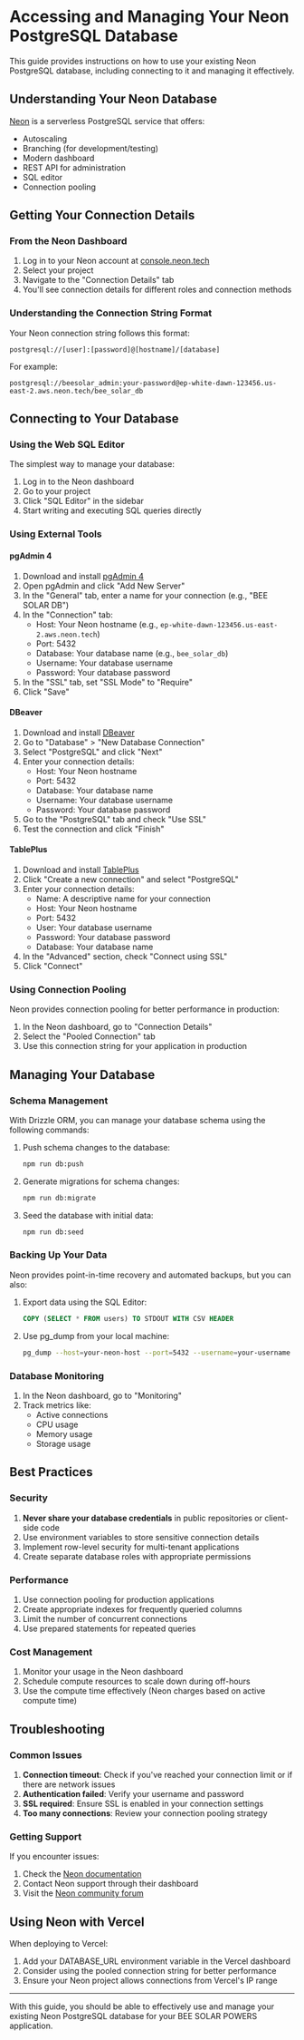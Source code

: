 # Accessing and Managing Your Neon PostgreSQL Database

This guide provides instructions on how to use your existing Neon PostgreSQL database, including connecting to it and managing it effectively.

## Understanding Your Neon Database

[Neon](https://neon.tech) is a serverless PostgreSQL service that offers:
- Autoscaling
- Branching (for development/testing)
- Modern dashboard
- REST API for administration
- SQL editor
- Connection pooling

## Getting Your Connection Details

### From the Neon Dashboard

1. Log in to your Neon account at [console.neon.tech](https://console.neon.tech)
2. Select your project
3. Navigate to the "Connection Details" tab
4. You'll see connection details for different roles and connection methods

### Understanding the Connection String Format

Your Neon connection string follows this format:
```
postgresql://[user]:[password]@[hostname]/[database]
```

For example:
```
postgresql://beesolar_admin:your-password@ep-white-dawn-123456.us-east-2.aws.neon.tech/bee_solar_db
```

## Connecting to Your Database

### Using the Web SQL Editor

The simplest way to manage your database:

1. Log in to the Neon dashboard
2. Go to your project
3. Click "SQL Editor" in the sidebar
4. Start writing and executing SQL queries directly

### Using External Tools

#### pgAdmin 4

1. Download and install [pgAdmin 4](https://www.pgadmin.org/download/)
2. Open pgAdmin and click "Add New Server"
3. In the "General" tab, enter a name for your connection (e.g., "BEE SOLAR DB")
4. In the "Connection" tab:
   - Host: Your Neon hostname (e.g., `ep-white-dawn-123456.us-east-2.aws.neon.tech`)
   - Port: 5432
   - Database: Your database name (e.g., `bee_solar_db`)
   - Username: Your database username
   - Password: Your database password
5. In the "SSL" tab, set "SSL Mode" to "Require"
6. Click "Save"

#### DBeaver

1. Download and install [DBeaver](https://dbeaver.io/download/)
2. Go to "Database" > "New Database Connection"
3. Select "PostgreSQL" and click "Next"
4. Enter your connection details:
   - Host: Your Neon hostname
   - Port: 5432
   - Database: Your database name
   - Username: Your database username
   - Password: Your database password
5. Go to the "PostgreSQL" tab and check "Use SSL"
6. Test the connection and click "Finish"

#### TablePlus

1. Download and install [TablePlus](https://tableplus.com/)
2. Click "Create a new connection" and select "PostgreSQL"
3. Enter your connection details:
   - Name: A descriptive name for your connection
   - Host: Your Neon hostname
   - Port: 5432
   - User: Your database username
   - Password: Your database password
   - Database: Your database name
4. In the "Advanced" section, check "Connect using SSL"
5. Click "Connect"

### Using Connection Pooling

Neon provides connection pooling for better performance in production:

1. In the Neon dashboard, go to "Connection Details"
2. Select the "Pooled Connection" tab
3. Use this connection string for your application in production

## Managing Your Database

### Schema Management

With Drizzle ORM, you can manage your database schema using the following commands:

1. Push schema changes to the database:
   ```bash
   npm run db:push
   ```

2. Generate migrations for schema changes:
   ```bash
   npm run db:migrate
   ```

3. Seed the database with initial data:
   ```bash
   npm run db:seed
   ```

### Backing Up Your Data

Neon provides point-in-time recovery and automated backups, but you can also:

1. Export data using the SQL Editor:
   ```sql
   COPY (SELECT * FROM users) TO STDOUT WITH CSV HEADER
   ```

2. Use pg_dump from your local machine:
   ```bash
   pg_dump --host=your-neon-host --port=5432 --username=your-username --dbname=your-dbname --format=custom --file=backup.dump
   ```

### Database Monitoring

1. In the Neon dashboard, go to "Monitoring"
2. Track metrics like:
   - Active connections
   - CPU usage
   - Memory usage
   - Storage usage

## Best Practices

### Security

1. **Never share your database credentials** in public repositories or client-side code
2. Use environment variables to store sensitive connection details
3. Implement row-level security for multi-tenant applications
4. Create separate database roles with appropriate permissions

### Performance

1. Use connection pooling for production applications
2. Create appropriate indexes for frequently queried columns
3. Limit the number of concurrent connections
4. Use prepared statements for repeated queries

### Cost Management

1. Monitor your usage in the Neon dashboard
2. Schedule compute resources to scale down during off-hours
3. Use the compute time effectively (Neon charges based on active compute time)

## Troubleshooting

### Common Issues

1. **Connection timeout**: Check if you've reached your connection limit or if there are network issues
2. **Authentication failed**: Verify your username and password
3. **SSL required**: Ensure SSL is enabled in your connection settings
4. **Too many connections**: Review your connection pooling strategy

### Getting Support

If you encounter issues:

1. Check the [Neon documentation](https://neon.tech/docs)
2. Contact Neon support through their dashboard
3. Visit the [Neon community forum](https://community.neon.tech/)

## Using Neon with Vercel

When deploying to Vercel:

1. Add your DATABASE_URL environment variable in the Vercel dashboard
2. Consider using the pooled connection string for better performance
3. Ensure your Neon project allows connections from Vercel's IP range

---

With this guide, you should be able to effectively use and manage your existing Neon PostgreSQL database for your BEE SOLAR POWERS application.